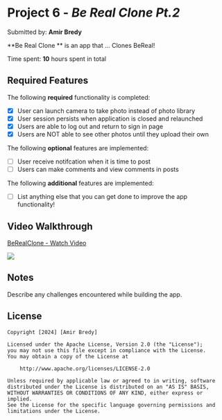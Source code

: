 # Project 6 - *Be Real Clone Pt.2*

Submitted by: **Amir Bredy**

**Be Real Clone ** is an app that ... Clones BeReal!

Time spent: **10** hours spent in total

## Required Features

The following **required** functionality is completed:

- [X] User can launch camera to take photo instead of photo library
- [X] User session persists when application is closed and relaunched
- [X] Users are able to log out and return to sign in page
- [X] Users are NOT able to see other photos until they upload their own	
 
The following **optional** features are implemented:

- [ ] User receive notifcation when it is time to post
- [ ] Users can make comments and view comments in posts	

The following **additional** features are implemented:

- [ ] List anything else that you can get done to improve the app functionality!

## Video Walkthrough

<div>
    <a href="https://www.loom.com/share/d89ef5c1545243e08ffbbeefd1f7945a">
      <p>BeRealClone - Watch Video</p>
    </a>
    <a href="https://www.loom.com/share/d89ef5c1545243e08ffbbeefd1f7945a">
      <img style="max-width:300px;" src="https://cdn.loom.com/sessions/thumbnails/d89ef5c1545243e08ffbbeefd1f7945a-with-play.gif">
    </a>
  </div>

## Notes

Describe any challenges encountered while building the app.

## License

    Copyright [2024] [Amir Bredy]

    Licensed under the Apache License, Version 2.0 (the "License");
    you may not use this file except in compliance with the License.
    You may obtain a copy of the License at

        http://www.apache.org/licenses/LICENSE-2.0

    Unless required by applicable law or agreed to in writing, software
    distributed under the License is distributed on an "AS IS" BASIS,
    WITHOUT WARRANTIES OR CONDITIONS OF ANY KIND, either express or implied.
    See the License for the specific language governing permissions and
    limitations under the License.
